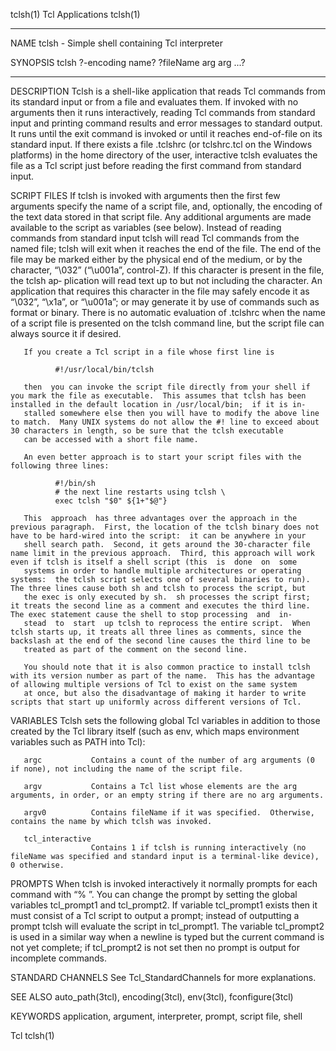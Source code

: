 tclsh(1)                                                                                       Tcl Applications                                                                                      tclsh(1)

_____________________________________________________________________________________________________________________________________________________________________________________________________________

NAME
       tclsh - Simple shell containing Tcl interpreter

SYNOPSIS
       tclsh ?-encoding name? ?fileName arg arg ...?
_____________________________________________________________________________________________________________________________________________________________________________________________________________

DESCRIPTION
       Tclsh  is  a  shell-like application that reads Tcl commands from its standard input or from a file and evaluates them.  If invoked with no arguments then it runs interactively, reading Tcl commands
       from standard input and printing command results and error messages to standard output.  It runs until the exit command is invoked or until it reaches end-of-file on its standard  input.   If  there
       exists  a  file  .tclshrc (or tclshrc.tcl on the Windows platforms) in the home directory of the user, interactive tclsh evaluates the file as a Tcl script just before reading the first command from
       standard input.

SCRIPT FILES
       If tclsh is invoked with arguments then the first few arguments specify the name of a script file, and, optionally, the encoding of the text data stored in that script file. Any additional arguments
       are made available to the script as variables (see below).  Instead of reading commands from standard input tclsh will read Tcl commands from the named file;  tclsh will exit when it reaches the end
       of the file.  The end of the file may be marked either by the physical end of the medium, or by the character, “\032” (“\u001a”, control-Z).  If this character is present in the file, the tclsh  ap‐
       plication  will  read  text up to but not including the character.  An application that requires this character in the file may safely encode it as “\032”, “\x1a”, or “\u001a”; or may generate it by
       use of commands such as format or binary.  There is no automatic evaluation of .tclshrc when the name of a script file is presented on the tclsh command line, but the script file can  always  source
       it if desired.

       If you create a Tcl script in a file whose first line is

              #!/usr/local/bin/tclsh

       then  you can invoke the script file directly from your shell if you mark the file as executable.  This assumes that tclsh has been installed in the default location in /usr/local/bin;  if it is in‐
       stalled somewhere else then you will have to modify the above line to match.  Many UNIX systems do not allow the #! line to exceed about 30 characters in length, so be sure that the tclsh executable
       can be accessed with a short file name.

       An even better approach is to start your script files with the following three lines:

              #!/bin/sh
              # the next line restarts using tclsh \
              exec tclsh "$0" ${1+"$@"}

       This  approach  has three advantages over the approach in the previous paragraph.  First, the location of the tclsh binary does not have to be hard-wired into the script:  it can be anywhere in your
       shell search path.  Second, it gets around the 30-character file name limit in the previous approach.  Third, this approach will work even if tclsh is itself a shell script (this  is  done  on  some
       systems in order to handle multiple architectures or operating systems:  the tclsh script selects one of several binaries to run).  The three lines cause both sh and tclsh to process the script, but
       the exec is only executed by sh.  sh processes the script first;  it treats the second line as a comment and executes the third line.  The exec statement cause the shell to stop processing  and  in‐
       stead  to  start  up tclsh to reprocess the entire script.  When tclsh starts up, it treats all three lines as comments, since the backslash at the end of the second line causes the third line to be
       treated as part of the comment on the second line.

       You should note that it is also common practice to install tclsh with its version number as part of the name.  This has the advantage of allowing multiple versions of Tcl to exist on the same system
       at once, but also the disadvantage of making it harder to write scripts that start up uniformly across different versions of Tcl.

VARIABLES
       Tclsh sets the following global Tcl variables in addition to those created by the Tcl library itself (such as env, which maps environment variables such as PATH into Tcl):

       argc           Contains a count of the number of arg arguments (0 if none), not including the name of the script file.

       argv           Contains a Tcl list whose elements are the arg arguments, in order, or an empty string if there are no arg arguments.

       argv0          Contains fileName if it was specified.  Otherwise, contains the name by which tclsh was invoked.

       tcl_interactive
                      Contains 1 if tclsh is running interactively (no fileName was specified and standard input is a terminal-like device), 0 otherwise.

PROMPTS
       When  tclsh  is invoked interactively it normally prompts for each command with “% ”.  You can change the prompt by setting the global variables tcl_prompt1 and tcl_prompt2.  If variable tcl_prompt1
       exists then it must consist of a Tcl script to output a prompt;  instead of outputting a prompt tclsh will evaluate the script in tcl_prompt1.  The variable tcl_prompt2 is used in a similar way when
       a newline is typed but the current command is not yet complete; if tcl_prompt2 is not set then no prompt is output for incomplete commands.

STANDARD CHANNELS
       See Tcl_StandardChannels for more explanations.

SEE ALSO
       auto_path(3tcl), encoding(3tcl), env(3tcl), fconfigure(3tcl)

KEYWORDS
       application, argument, interpreter, prompt, script file, shell

Tcl                                                                                                                                                                                                  tclsh(1)
